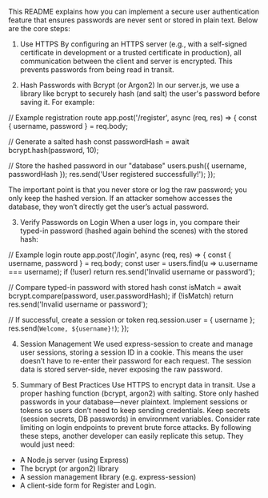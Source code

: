
This README explains how you can implement a secure user authentication feature that ensures passwords are never sent or stored in plain text. Below are the core steps:

1. Use HTTPS
By configuring an HTTPS server (e.g., with a self-signed certificate in development or a trusted certificate in production), all communication between the client and server is encrypted. This prevents passwords from being read in transit.

2. Hash Passwords with Bcrypt (or Argon2)
In our server.js, we use a library like bcrypt to securely hash (and salt) the user's password before saving it. For example:


// Example registration route
app.post('/register', async (req, res) => {
  const { username, password } = req.body;
  
  // Generate a salted hash
  const passwordHash = await bcrypt.hash(password, 10);
  
  // Store the hashed password in our "database"
  users.push({ username, passwordHash });
  res.send('User registered successfully!');
});
    
The important point is that you never store or log the raw password; you only keep the hashed version. If an attacker somehow accesses the database, they won’t directly get the user’s actual password.

3. Verify Passwords on Login
When a user logs in, you compare their typed-in password (hashed again behind the scenes) with the stored hash:


// Example login route
app.post('/login', async (req, res) => {
  const { username, password } = req.body;
  const user = users.find(u => u.username === username);
  if (!user) return res.send('Invalid username or password');

  // Compare typed-in password with stored hash
  const isMatch = await bcrypt.compare(password, user.passwordHash);
  if (!isMatch) return res.send('Invalid username or password');

  // If successful, create a session or token
  req.session.user = { username };
  res.send(`Welcome, ${username}!`);
});
    
4. Session Management
We used express-session to create and manage user sessions, storing a session ID in a cookie. This means the user doesn’t have to re-enter their password for each request. The session data is stored server-side, never exposing the raw password.

5. Summary of Best Practices
Use HTTPS to encrypt data in transit.
Use a proper hashing function (bcrypt, argon2) with salting.
Store only hashed passwords in your database—never plaintext.
Implement sessions or tokens so users don’t need to keep sending credentials.
Keep secrets (session secrets, DB passwords) in environment variables.
Consider rate limiting on login endpoints to prevent brute force attacks.
By following these steps, another developer can easily replicate this setup. They would just need:
- A Node.js server (using Express)
- The bcrypt (or argon2) library
- A session management library (e.g. express-session)
- A client-side form for Register and Login.
